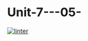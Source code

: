 # Unit-7---05-
 [![linter](https://github.com/Joy-sureshkumar/Unit-7---05-/workflows/linter/badge.svg)](https://github.com/marketplace/actions/super-linter)
